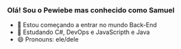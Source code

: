 ### Olá! Sou o Pewiebe mas conhecido como Samuel

- 🔭 Estou começando a entrar no mundo Back-End
- 🌱 Estudando C#, DevOps e JavaScripth e Java
- 😄 Pronouns: ele/dele
